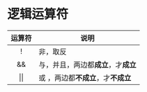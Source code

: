 # 逻辑运算符
| 运算符 | 说明 |
| :---:  | --- |
| ! | 非，取反 |
| && | 与，并且，两边都**成立**，才**成立** |
| \|\|  | 或 ，两边都**不成立**，才**不成立** |
